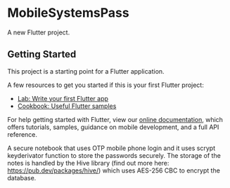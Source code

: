 # MobileSystemsPass

A new Flutter project.

## Getting Started

This project is a starting point for a Flutter application.

A few resources to get you started if this is your first Flutter project:

- [Lab: Write your first Flutter app](https://flutter.dev/docs/get-started/codelab)
- [Cookbook: Useful Flutter samples](https://flutter.dev/docs/cookbook)

For help getting started with Flutter, view our
[online documentation](https://flutter.dev/docs), which offers tutorials,
samples, guidance on mobile development, and a full API reference.

A secure notebook that uses OTP mobile phone login and it uses scrypt keyderivator function to store the passwords securely. The storage of the notes is handled by
the Hive library (find out more here: https://pub.dev/packages/hive/) which uses AES-256 CBC to encrypt the database.
